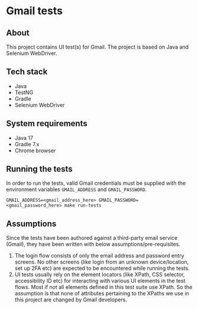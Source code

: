 # Gmail tests

## About

This project contains UI test(s) for Gmail. The project is based on Java and Selenium WebDriver.

## Tech stack
- Java
- TestNG
- Gradle
- Selenium WebDriver

## System requirements
- Java 17
- Gradle 7.x
- Chrome browser

## Running the tests
In order to run the tests, valid Gmail credentials must be supplied with the environment variables `GMAIL_ADDRESS` and `GMAIL_PASSWORD`.

```
GMAIL_ADDRESS=<gmail_address_here> GMAIL_PASSWORD=<gmail_password_here> make run-tests
```

## Assumptions
Since the tests have been authored against a third-party email service (Gmail), they have been written with below assumptions/pre-requisites.
1. The login flow consists of only the email address and password entry screens. No other screens (like login from an unknown device/location, set up 2FA etc) are expected to be encountered while running the tests.
2. UI tests usually rely on the element locators (like XPath, CSS selector, accessibility ID etc) for interacting with various UI elements in the test flows. Most if not all elements defined in this test suite use XPath. So the assumption is that none of attributes pertaining to the XPaths we use in this project are changed by Gmail developers.